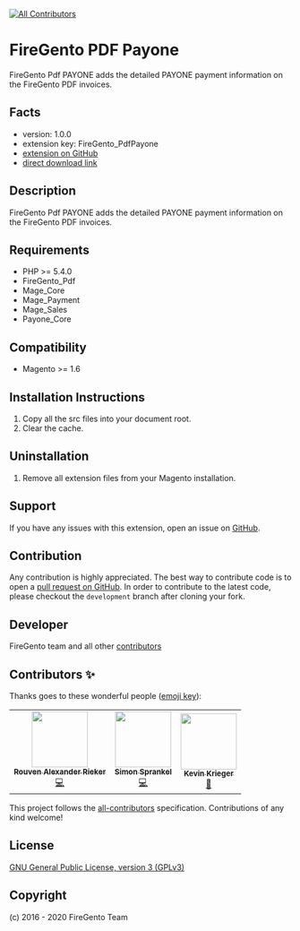 <!-- ALL-CONTRIBUTORS-BADGE:START - Do not remove or modify this section -->
[![All Contributors](https://img.shields.io/badge/all_contributors-3-orange.svg?style=flat-square)](#contributors-)
<!-- ALL-CONTRIBUTORS-BADGE:END -->

# FireGento PDF Payone

FireGento Pdf PAYONE adds the detailed PAYONE payment information on the FireGento PDF invoices.

## Facts

- version: 1.0.0
- extension key: FireGento_PdfPayone
- [extension on GitHub](https://github.com/firegento/firegento-pdf-payone)
- [direct download link](https://github.com/firegento/firegento-pdf-payone/archive/master.zip)

## Description

FireGento Pdf PAYONE adds the detailed PAYONE payment information on the FireGento PDF invoices.

## Requirements

- PHP >= 5.4.0
- FireGento_Pdf
- Mage_Core
- Mage_Payment
- Mage_Sales
- Payone_Core

## Compatibility

- Magento >= 1.6

## Installation Instructions

1. Copy all the src files into your document root.
2. Clear the cache.

## Uninstallation

1. Remove all extension files from your Magento installation.

## Support

If you have any issues with this extension, open an issue on [GitHub](https://github.com/firegento/firegento-pdf-payone/issues).

## Contribution

Any contribution is highly appreciated. The best way to contribute code is to open a [pull request on GitHub](https://help.github.com/articles/using-pull-requests). In order to contribute to the latest code, please checkout the `development` branch after cloning your fork.

## Developer

FireGento team and all other [contributors](https://github.com/firegento/firegento-pdf-payone/contributors)

## Contributors ✨

Thanks goes to these wonderful people ([emoji key](https://allcontributors.org/docs/en/emoji-key)):

<!-- ALL-CONTRIBUTORS-LIST:START - Do not remove or modify this section -->
<!-- prettier-ignore-start -->
<!-- markdownlint-disable -->
<table>
  <tr>
    <td align="center"><a href="https://rouven.io/"><img src="https://avatars3.githubusercontent.com/u/393419?v=4" width="100px;" alt=""/><br /><sub><b>Rouven Alexander Rieker</b></sub></a><br /><a href="https://github.com/firegento/firegento-pdf-payone/commits?author=therouv" title="Code">💻</a></td>
    <td align="center"><a href="https://www.simonsprankel.com/"><img src="https://avatars1.githubusercontent.com/u/930199?v=4" width="100px;" alt=""/><br /><sub><b>Simon Sprankel</b></sub></a><br /><a href="https://github.com/firegento/firegento-pdf-payone/commits?author=sprankhub" title="Code">💻</a></td>
    <td align="center"><a href="https://github.com/kkrieger85"><img src="https://avatars2.githubusercontent.com/u/4435523?v=4" width="100px;" alt=""/><br /><sub><b>Kevin Krieger</b></sub></a><br /><a href="https://github.com/firegento/firegento-pdf-payone/commits?author=kkrieger85" title="Documentation">📖</a></td>
  </tr>
</table>

<!-- markdownlint-enable -->
<!-- prettier-ignore-end -->
<!-- ALL-CONTRIBUTORS-LIST:END -->

This project follows the [all-contributors](https://github.com/all-contributors/all-contributors) specification. Contributions of any kind welcome!

## License

[GNU General Public License, version 3 (GPLv3)](http://opensource.org/licenses/gpl-3.0)

## Copyright

(c) 2016 - 2020 FireGento Team
